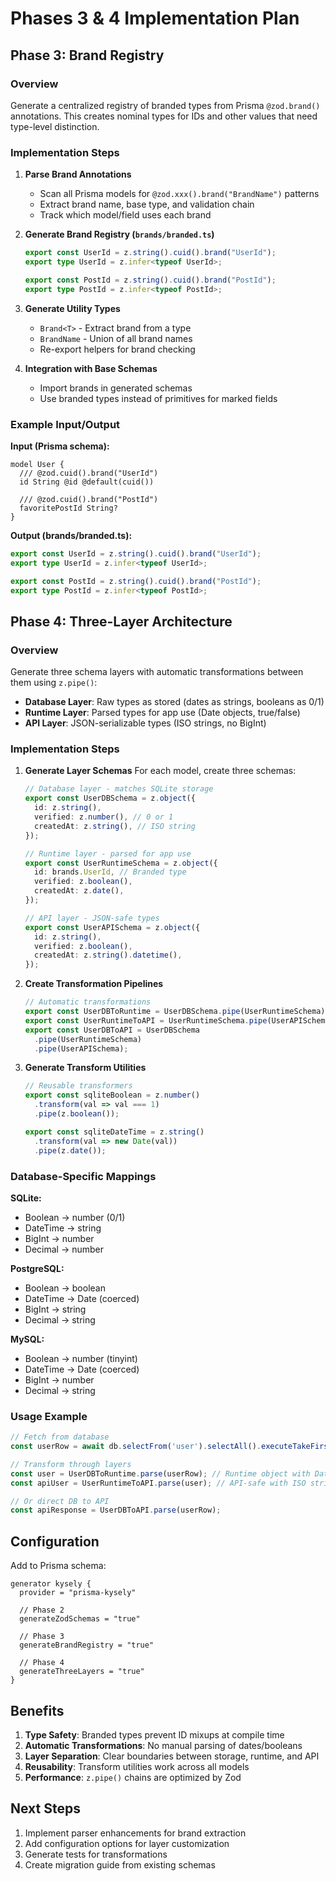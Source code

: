 # Phases 3 & 4 Implementation Plan

## Phase 3: Brand Registry

### Overview
Generate a centralized registry of branded types from Prisma `@zod.brand()` annotations. This creates nominal types for IDs and other values that need type-level distinction.

### Implementation Steps

1. **Parse Brand Annotations**
   - Scan all Prisma models for `@zod.xxx().brand("BrandName")` patterns
   - Extract brand name, base type, and validation chain
   - Track which model/field uses each brand

2. **Generate Brand Registry (`brands/branded.ts`)**
   ```typescript
   export const UserId = z.string().cuid().brand("UserId");
   export type UserId = z.infer<typeof UserId>;
   
   export const PostId = z.string().cuid().brand("PostId");
   export type PostId = z.infer<typeof PostId>;
   ```

3. **Generate Utility Types**
   - `Brand<T>` - Extract brand from a type
   - `BrandName` - Union of all brand names
   - Re-export helpers for brand checking

4. **Integration with Base Schemas**
   - Import brands in generated schemas
   - Use branded types instead of primitives for marked fields

### Example Input/Output

**Input (Prisma schema):**
```prisma
model User {
  /// @zod.cuid().brand("UserId")
  id String @id @default(cuid())
  
  /// @zod.cuid().brand("PostId")
  favoritePostId String?
}
```

**Output (brands/branded.ts):**
```typescript
export const UserId = z.string().cuid().brand("UserId");
export type UserId = z.infer<typeof UserId>;

export const PostId = z.string().cuid().brand("PostId");
export type PostId = z.infer<typeof PostId>;
```

## Phase 4: Three-Layer Architecture

### Overview
Generate three schema layers with automatic transformations between them using `z.pipe()`:
- **Database Layer**: Raw types as stored (dates as strings, booleans as 0/1)
- **Runtime Layer**: Parsed types for app use (Date objects, true/false)
- **API Layer**: JSON-serializable types (ISO strings, no BigInt)

### Implementation Steps

1. **Generate Layer Schemas**
   For each model, create three schemas:
   ```typescript
   // Database layer - matches SQLite storage
   export const UserDBSchema = z.object({
     id: z.string(),
     verified: z.number(), // 0 or 1
     createdAt: z.string(), // ISO string
   });
   
   // Runtime layer - parsed for app use
   export const UserRuntimeSchema = z.object({
     id: brands.UserId, // Branded type
     verified: z.boolean(),
     createdAt: z.date(),
   });
   
   // API layer - JSON-safe types
   export const UserAPISchema = z.object({
     id: z.string(),
     verified: z.boolean(),
     createdAt: z.string().datetime(),
   });
   ```

2. **Create Transformation Pipelines**
   ```typescript
   // Automatic transformations
   export const UserDBToRuntime = UserDBSchema.pipe(UserRuntimeSchema);
   export const UserRuntimeToAPI = UserRuntimeSchema.pipe(UserAPISchema);
   export const UserDBToAPI = UserDBSchema
     .pipe(UserRuntimeSchema)
     .pipe(UserAPISchema);
   ```

3. **Generate Transform Utilities**
   ```typescript
   // Reusable transformers
   export const sqliteBoolean = z.number()
     .transform(val => val === 1)
     .pipe(z.boolean());
   
   export const sqliteDateTime = z.string()
     .transform(val => new Date(val))
     .pipe(z.date());
   ```

### Database-Specific Mappings

**SQLite:**
- Boolean → number (0/1)
- DateTime → string
- BigInt → number
- Decimal → number

**PostgreSQL:**
- Boolean → boolean
- DateTime → Date (coerced)
- BigInt → string
- Decimal → string

**MySQL:**
- Boolean → number (tinyint)
- DateTime → Date (coerced)
- BigInt → number
- Decimal → string

### Usage Example

```typescript
// Fetch from database
const userRow = await db.selectFrom('user').selectAll().executeTakeFirst();

// Transform through layers
const user = UserDBToRuntime.parse(userRow); // Runtime object with Date, boolean
const apiUser = UserRuntimeToAPI.parse(user); // API-safe with ISO strings

// Or direct DB to API
const apiResponse = UserDBToAPI.parse(userRow);
```

## Configuration

Add to Prisma schema:
```prisma
generator kysely {
  provider = "prisma-kysely"
  
  // Phase 2
  generateZodSchemas = "true"
  
  // Phase 3
  generateBrandRegistry = "true"
  
  // Phase 4
  generateThreeLayers = "true"
}
```

## Benefits

1. **Type Safety**: Branded types prevent ID mixups at compile time
2. **Automatic Transformations**: No manual parsing of dates/booleans
3. **Layer Separation**: Clear boundaries between storage, runtime, and API
4. **Reusability**: Transform utilities work across all models
5. **Performance**: `z.pipe()` chains are optimized by Zod

## Next Steps

1. Implement parser enhancements for brand extraction
2. Add configuration options for layer customization
3. Generate tests for transformations
4. Create migration guide from existing schemas